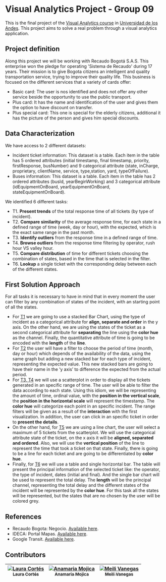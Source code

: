 # Visual Analytics Project - Group 09

This is the final project of the [Visual Analytics course](http://johnguerra.co/classes/isis_4822_fall_2016/) in [Universidad de los Andes](http://www.uniandes.edu.co/). This project aims to solve a real problem through a visual analytics application. 

## Project definition

Along this project we will be working with Recaudo Bogotá S.A.S. This enterprise won the pledge for operating 'Sistema de Recaudo' during 17 years. Their mission is to give Bogota citizens an intelligent and quality transportation service, trying to improve their quality life. 
This business is focused on the different services that a variety of cards offer:
- Basic card: The user is nos identified and does not offer any other service beside the opportunity to use the public transport.
- Plus card: It has the name and identification of the user and gives them the option to have discount on transfer.
- Plus special card: This one is special for the elderly citizens, additional it has the picture of the person and gives him special discounts.

## Data Characterization

We have access to 2 different datasets:

- Incident ticket information: This dataset is a table. Each item in the table has 5 ordered attributes (initial timestamp, final timestamp, priority, firstResponse, busNumber) and 9 categorical attribute (state, inCharge, proprietary, clientName, service, type,station, yard, typeOfFailure).
- Buses information: This dataset is a table. Each item in the table has 2 ordered attributes (busId, yearBeginWorking) and 3 categorical attribute (idEquipmentOnBoard, yearEquipmentOnBoard, stateEquipmentOnBoard).
 
 
We identified 6 different tasks:
 
- T1. **Present trends** of the total response time of all tickets (by type of incident).
- T2. **Compare similarity** of the average response time, for each state in a defined range of time (week, day or hour), with the expected, which is the exact same range in the past month. 
- T3. **Identify outliers** from the response time in a defined range of time. 
- T4. **Browse outliers** from the response time filtering by operator, rush hour VS valley hour.
- T5. **Compare distribution** of time for different tickets choosing the combination of states, based in the time that is selected in the filter. 
- T6. **Lookup** a single ticket  with the corresponding delay between each of the different states. 
 
## First Solution Approach
For all tasks it is necessary to have in mind that in every moment the user can filter by any combination of states of the incident, with an starting point of all the states.

- For <ins>T1</ins> we are going to use a stacked Bar Chart, using the type of incident as a categorical attribute for **align, separate and order** in the y axis. On the other hand, we are using the states of the ticket as a second categorical attribute for **separating** the line using the **color hue** as the channel. Finally, the quantitative attribute of time is going to be encoded with the **length** of the **line**.
- For <ins>T2</ins> the user will have a filter to choose the period of time (month, day or hour) which depends of the availability of the data, using the same graph but adding a new stacked bar for each type of incident, representing the expected value. This new stacked bars are going to have their name in the ‘y axis’ to difference the expected from the actual period.   
- For <ins>T3, T4</ins> we will use a scatterplot in order to display all the tickets generated in an specific range of time. The user will be able to filter the data according to each state. Using this idiom, we will be representing the amount of time, ordinal value, with the **position in the vertical scale**, the **position in the horizontal scale** will represent the timestamp. The **color hue** will categorize each point in an specific incident. The range filters will be given as a result of the **interaction** with the first visualization. In addition, the user can click in an specific ticket in order to **present the details**.
- On the other hand, for <ins>T5</ins> we are using a line chart, the user will select a maximum of 5 tickets from the scatterplot. We will use the categorical attribute state of the ticket, on the x axis it will be **aligned, separated and ordered**. Also, we will use the **vertical position** of the line to represent the time that took a ticket on that state. Finally, there is going to be a line for each ticket and are going to be differentiated by **color hue**.
- Finally, for <ins>T6</ins> we will use a table and single horizontal bar. The table will present the principal information of the selected ticket  like: the operator, the type of incident, dates (initial and final). And the single bar chart will be used to represent the total delay. The **length** will be the principal channel, representing the total delay and the different states of the incident will be represented by the **color hue**.  For this task all the states will be represented, but the states that are no chosen by the user will be colored grey.


## References
- Recaudo Bogota: Negocio. [Available here](http://conexion.recaudobogota.com/content/negocio).
- IDECA: Portal Mapas. [Available here](http://mapas.bogota.gov.co/portalmapas/).
- Google Transit. [Available here](https://www.google.com/maps?saddr=Calle+185%2C+Bogot%C3%A1%2C+Colombia&daddr=Universidad+de+los+Andes+-+edificio+Mario+Laserna%2C+Bogot%C3%A1%2C+Colombia&ie=UTF8&f=d&sort=def&dirflg=r&hl=en).

## Contributors
<!-- Contributors table START -->
| [![Laura Cortés](https://avatars.githubusercontent.com/LauraCortes?s=100)<br /><sub>Laura Cortés</sub>](https://github.com/LauraCortes)<br />| [![Anamaria Mojica](https://avatars.githubusercontent.com/aiMojica10?s=100)<br /><sub>Anamaria Mojica</sub>](https://github.com/aiMojica10)<br />| [![Meili Vanegas](https://avatars.githubusercontent.com/mvanegas10?s=100)<br /><sub>Meili Vanegas</sub>](https://github.com/mvanegas10)<br /> |
| :---: | :---: | :---: |

<!-- Contributors table END -->
